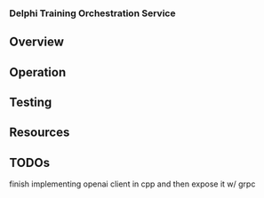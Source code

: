 ### Delphi Training Orchestration Service 

## Overview

## Operation 

## Testing 

## Resources

## TODOs 

finish implementing openai client in cpp and then expose it w/ grpc 